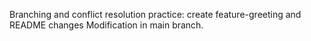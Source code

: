 Branching and conflict resolution practice: create feature-greeting and README changes
Modification in main branch.
